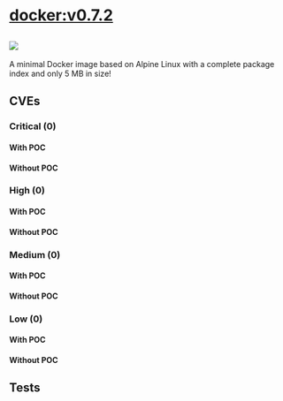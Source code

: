 # [docker:v0.7.2](https://hub.docker.com/_/docker?tab=tags)
![](https://img.shields.io/static/v1?label=tag&message=v0.7.2&color=blue)
---
<p>
A minimal Docker image based on Alpine Linux with a complete package index and only 5 MB in size!
</p>

## CVEs
### Critical (0)
#### With POC

#### Without POC


### High (0)
#### With POC

#### Without POC


### Medium (0)
#### With POC

#### Without POC


### Low (0)
#### With POC

#### Without POC


## Tests
